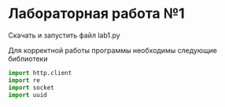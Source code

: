 # Лабораторная работа №1

Скачать и запустить файл lab1.py

Для корректной работы программы необходимы следующие библиотеки
```python
import http.client
import re
import socket
import uuid
```
